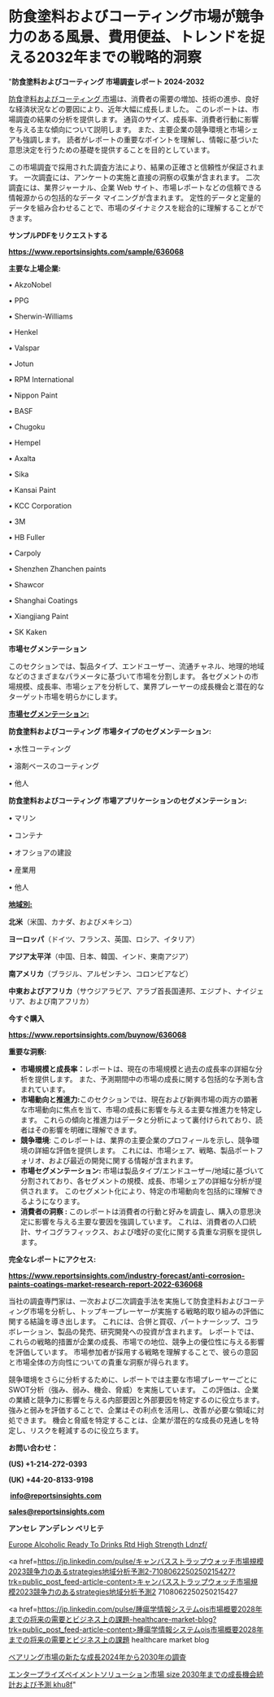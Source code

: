# 防食塗料およびコーティング市場が競争力のある風景、費用便益、トレンドを捉える2032年までの戦略的洞察

"<strong>防食塗料およびコーティング 市場調査レポート 2024-2032</strong>

<a href=https://www.reportsinsights.com/sample/636068>防食塗料およびコーティング 市場</a>は、消費者の需要の増加、技術の進歩、良好な経済状況などの要因により、近年大幅に成長しました。 このレポートは、市場調査の結果の分析を提供します。 通貨のサイズ、成長率、消費者行動に影響を与える主な傾向について説明します。 また、主要企業の競争環境と市場シェアも強調します。 読者がレポートの重要なポイントを理解し、情報に基づいた意思決定を行うための基礎を提供することを目的としています。

この市場調査で採用された調査方法により、結果の正確さと信頼性が保証されます。 一次調査には、アンケートの実施と直接の洞察の収集が含まれます。 二次調査には、業界ジャーナル、企業 Web サイト、市場レポートなどの信頼できる情報源からの包括的なデータ マイニングが含まれます。 定性的データと定量的データを組み合わせることで、市場のダイナミクスを総合的に理解することができます。

<strong><b>サンプルPDFをリクエストする</b></strong>

<a href=https://www.reportsinsights.com/sample/636068><strong><u>https://www.reportsinsights.com/sample/636068</u></strong></a>

<strong>主要な上場企業:</strong>

• AkzoNobel

• PPG

• Sherwin-Williams

• Henkel

• Valspar

• Jotun

• RPM International

• Nippon Paint

• BASF

• Chugoku

• Hempel

• Axalta

• Sika

• Kansai Paint

• KCC Corporation

• 3M

• HB Fuller

• Carpoly

• Shenzhen Zhanchen paints

• Shawcor

• Shanghai Coatings

• Xiangjiang Paint

• SK Kaken

<strong>市場セグメンテーション</strong>

このセクションでは、製品タイプ、エンドユーザー、流通チャネル、地理的地域などのさまざまなパラメータに基づいて市場を分割します。 各セグメントの市場規模、成長率、市場シェアを分析して、業界プレーヤーの成長機会と潜在的なターゲット市場を明らかにします。

<strong><u>市場セグメンテーション</u></strong><strong><u>:</u></strong>

<strong>防食塗料およびコーティング 市場タイプのセグメンテーション:</strong>

• 水性コーティング

• 溶剤ベースのコーティング

• 他人

<strong>防食塗料およびコーティング 市場アプリケーションのセグメンテーション:</strong>

• マリン

• コンテナ

• オフショアの建設

• 産業用

• 他人

<strong><u>地域別</u></strong><strong><u>:</u></strong>

<strong>北米</strong>（米国、カナダ、およびメキシコ）

<strong>ヨーロッパ</strong>（ドイツ、フランス、英国、ロシア、イタリア）

<strong>アジア太平洋</strong>（中国、日本、韓国、インド、東南アジア）

<strong>南アメリカ</strong>（ブラジル、アルゼンチン、コロンビアなど）

<strong>中東およびアフリカ</strong>（サウジアラビア、アラブ首長国連邦、エジプト、ナイジェリア、および南アフリカ）

<strong>今すぐ購入</strong>

<a href=https://www.reportsinsights.com/buynow/636068><strong><u>https://www.reportsinsights.com/buynow/636068</u></strong></a>

<strong>重要な洞察:</strong>
<ul>
  <li><strong>市場規模と成長率：</strong>レポートは、現在の市場規模と過去の成長率の詳細な分析を提供します。 また、予測期間中の市場の成長に関する包括的な予測も含まれています。</li>
  <li><strong>市場動向と推進力:</strong>このセクションでは、現在および新興市場の両方の顕著な市場動向に焦点を当て、市場の成長に影響を与える主要な推進力を特定します。 これらの傾向と推進力はデータと分析によって裏付けられており、読者はその影響を明確に理解できます。</li>
  <li><strong>競争環境</strong>: このレポートは、業界の主要企業のプロフィールを示し、競争環境の詳細な評価を提供します。 これには、市場シェア、戦略、製品ポートフォリオ、および最近の開発に関する情報が含まれます。</li>
  <li><strong>市場セグメンテーション: </strong>市場は製品タイプ/エンドユーザー/地域に基づいて分割されており、各セグメントの規模、成長、市場シェアの詳細な分析が提供されます。 このセグメント化により、特定の市場動向を包括的に理解できるようになります。</li>
  <li><strong>消費者の洞察 : </strong>このレポートは消費者の行動と好みを調査し、購入の意思決定に影響を与える主要な要因を強調しています。 これは、消費者の人口統計、サイコグラフィックス、および嗜好の変化に関する貴重な洞察を提供します。</li>
</ul>
<strong>完全なレポートにアクセス:</strong>

<a href=https://www.reportsinsights.com/industry-forecast/anti-corrosion-paints-coatings-market-research-report-2022-636068><strong><u><b>https://www.reportsinsights.com/industry-forecast/anti-corrosion-paints-coatings-market-research-report-2022-636068</b></u></strong></a>

当社の調査専門家は、一次および二次調査手法を実施して防食塗料およびコーティング市場を分析し、トップキープレーヤーが実施する戦略的取り組みの評価に関する結論を導き出します。 これには、合併と買収、パートナーシップ、コラボレーション、製品の発売、研究開発への投資が含まれます。 レポートでは、これらの戦略的措置が企業の成長、市場での地位、競争上の優位性に与える影響を評価しています。 市場参加者が採用する戦略を理解することで、彼らの意図と市場全体の方向性についての貴重な洞察が得られます。

競争環境をさらに分析するために、レポートでは主要な市場プレーヤーごとにSWOT分析（強み、弱み、機会、脅威）を実施しています。 この評価は、企業の業績と競争力に影響を与える内部要因と外部要因を特定するのに役立ちます。 強みと弱みを評価することで、企業はその利点を活用し、改善が必要な領域に対処できます。 機会と脅威を特定することは、企業が潜在的な成長の見通しを特定し、リスクを軽減するのに役立ちます。

<strong>お問い合わせ：</strong>

<strong>(US) +1-214-272-0393</strong>

<strong>(UK) +44-20-8133-9198</strong>

<strong> </strong><a href=info@reportsinsights.com><strong><u>info@reportsinsights.com</u></strong></a>

<a href=sales@reportsinsights.com><strong><u>sales@reportsinsights.com</u></strong></a>

<strong>アンセレ アンデレン ベリヒテ</strong>

<a href=https://www.linkedin.com/pulse/europe-alcoholic-ready-to-drinks-rtd-high-strength-ldnzf/>Europe Alcoholic Ready To Drinks Rtd High Strength Ldnzf/</a>

<a href=https://jp.linkedin.com/pulse/キャンバスストラップウォッチ市場規模2023競争力のあるstrategies地域分析予測2-7108062250250215427?trk=public_post_feed-article-content>キャンバスストラップウォッチ市場規模2023競争力のあるstrategies地域分析予測2 7108062250250215427</a>

<a href=https://jp.linkedin.com/pulse/腫瘍学情報システムois市場概要2028年までの将来の需要とビジネス上の課題-healthcare-market-blog?trk=public_post_feed-article-content>腫瘍学情報システムois市場概要2028年までの将来の需要とビジネス上の課題 healthcare market blog</a>

<a href=https://www.linkedin.com/pulse/ベアリング市場の新たな成長2024年から2030年の調査-reportsinsights-pvt-ltd/>ベアリング市場の新たな成長2024年から2030年の調査</a>

<a href=https://www.linkedin.com/pulse/エンタープライズペイメントソリューション市場-size-2030年までの成長機会統計および予測-khu8f/>エンタープライズペイメントソリューション市場 size 2030年までの成長機会統計および予測 khu8f</a>"
